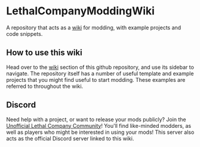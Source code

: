 # LethalCompanyModdingWiki
A repository that acts as a [wiki](https://github.com/LethalCompany/LethalCompanyModdingWiki/wiki) for modding, with example projects and code snippets.

## How to use this wiki
Head over to the [wiki](https://github.com/LethalCompany/LethalCompanyModdingWiki/wiki) section of this github repository, and use its sidebar to navigate. The repository itself has a number of useful template and example projects that you might find useful to start modding. These examples are referred to throughout the wiki.

## Discord
Need help with a project, or want to release your mods publicly? Join the [Unofficial Lethal Company Community](https://discord.gg/nYcQFEpXfU)! You'll find like-minded modders, as well as players who might be interested in using your mods! This server also acts as the official Discord server linked to this wiki.
